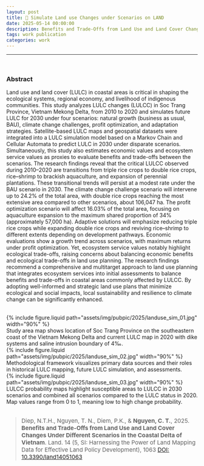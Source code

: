 ```yaml
---
layout: post
title: 📰 Simulate Land use Changes under Scenarios on LAND
date: 2025-05-14 00:00:00
description: Benefits and Trade-Offs from Land Use and Land Cover Changes Under Different Scenarios in the Coastal Delta of Vietnam
tags: work publication 
categories: work
---
```


<hr>
<br>

### Abstract 

Land use and land cover (LULC) in coastal areas is critical in shaping the ecological systems, regional economy, and livelihood of indigenous communities. This study analyzes LULC changes (LULCC) in Soc Trang Province, Vietnam Mekong Delta, from 2010 to 2020 and simulates future LULC for 2030 under four scenarios: natural growth (business as usual, BAU), climate change challenges, profit optimization, and adaptation strategies. Satellite-based LULC maps and geospatial datasets were integrated into a LULC simulation model based on a Markov Chain and Cellular Automata to predict LULC in 2030 under disparate scenarios. Simultaneously, this study also estimates economic values and ecosystem service values as proxies to evaluate benefits and trade-offs between the scenarios. The research findings reveal that the critical LULCC observed during 2010–2020 are transitions from triple rice crops to double rice crops, rice–shrimp to brackish aquaculture, and expansion of perennial plantations. These transitional trends will persist at a modest rate under the BAU scenario in 2030. The climate change challenge scenario will intervene up to 24.2% of the total area, with double rice crops reaching the most extensive area compared to other scenarios, about 106,047 ha. The profit optimization scenario will affect 16.03% of the total area, focusing on aquaculture expansion to the maximum shared proportion of 34% (approximately 57,000 ha). Adaptive solutions will emphasize reducing triple rice crops while expanding double rice crops and reviving rice–shrimp to different extents depending on development pathways. Economic evaluations show a growth trend across scenarios, with maximum returns under profit optimization. Yet, ecosystem service values notably highlight ecological trade-offs, raising concerns about balancing economic benefits and ecological trade-offs in land use planning. The research findings recommend a comprehensive and multitarget approach to land use planning that integrates ecosystem services into initial assessments to balance benefits and trade-offs in coastal areas commonly affected by LULCC. By adopting well-informed and strategic land use plans that minimize ecological and social impacts, local sustainability and resilience to climate change can be significantly enhanced.

<br>

<div class="col-sm mt-3 mt-md-0 text-center">
    {% include figure.liquid path="assets/img/pubpic/2025/landuse_sim_01.jpg" width="90%" %}
</div>
<div class="caption">
    Study area map shows location of Soc Trang Province on the southeastern coast of the Vietnam Mekong Delta and current LULC map in 2020 with dike systems and saline intrusion boundary of 4‰.
</div>


<div class="col-sm mt-3 mt-md-0 text-center">
    {% include figure.liquid path="assets/img/pubpic/2025/landuse_sim_02.jpg" width="90%" %}
</div>
<div class="caption">
    Methodological framework visualizes primary data sources and their roles in historical LULC mapping, future LULC simulation, and assessments.
</div>

<div class="col-sm mt-3 mt-md-0 text-center">
    {% include figure.liquid path="assets/img/pubpic/2025/landuse_sim_03.jpg" width="90%" %}
</div>
<div class="caption">
    LULCC probability maps highlight susceptible areas to LULCC in 2030 scenarios and combined all scenarios compared to the LULC status in 2020. Map values range from 0 to 1, meaning low to high change probability.
</div>


<br>

> <p style="font-size:15px"> Diep, N.T.H., Nguyen, T. N., Diem, P.K., & <b>Nguyen, C. T.</b>, 2025. <b>Benefits and Trade-Offs from Land Use and Land Cover Changes Under Different Scenarios in the Coastal Delta of Vietnam</b>. Land. 14 (5, SI: Harnessing the Power of Land Mapping Data for Effective Land Policy Development), 1063   <a href="https://doi.org/10.3390/land14051063">DOI: 10.3390/land14051063</a><a href="https://canng.github.io/assets/pdf/2025_land_LUCC_benefits_tradeoffs.pdf">  <i class="fa-solid fa-file-pdf"></i></a></p> 
